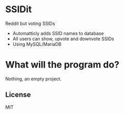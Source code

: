 # SSIDit
Reddit but voting SSIDs

  - Automatticly adds SSID names to database
  - All users can show, upvote and downvote SSIDs
  - Using MySQL/MariaDB

# What will the program do?
Nothing, an empty project.

License
----

MIT

